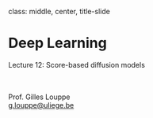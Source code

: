 class: middle, center, title-slide

# Deep Learning

Lecture 12: Score-based diffusion models

<br><br>
Prof. Gilles Louppe<br>
[g.louppe@uliege.be](mailto:g.louppe@uliege.be)
